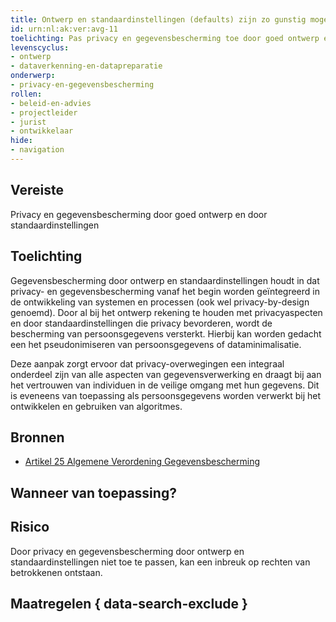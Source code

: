 ```yaml
---
title: Ontwerp en standaardinstellingen (defaults) zijn zo gunstig mogelijk voor de privacy van betrokkenen
id: urn:nl:ak:ver:avg-11
toelichting: Pas privacy en gegevensbescherming toe door goed ontwerp en door standaardinstellingen
levenscyclus:
- ontwerp
- dataverkenning-en-datapreparatie
onderwerp:
- privacy-en-gegevensbescherming
rollen:
- beleid-en-advies
- projectleider
- jurist
- ontwikkelaar
hide:
- navigation
---
```


<!-- tags -->

## Vereiste

Privacy en gegevensbescherming door goed ontwerp en door standaardinstellingen

## Toelichting

Gegevensbescherming door ontwerp en standaardinstellingen houdt in dat privacy- en gegevensbescherming vanaf het begin worden geïntegreerd in de ontwikkeling van systemen en processen (ook wel privacy-by-design genoemd).
Door al bij het ontwerp rekening te houden met privacyaspecten en door standaardinstellingen die privacy bevorderen, wordt de bescherming van persoonsgegevens versterkt.
Hierbij kan worden gedacht een het pseudonimiseren van persoonsgegevens of dataminimalisatie.

Deze aanpak zorgt ervoor dat privacy-overwegingen een integraal onderdeel zijn van alle aspecten van gegevensverwerking en draagt bij aan het vertrouwen van individuen in de veilige omgang met hun gegevens.
Dit is eveneens van toepassing als persoonsgegevens worden verwerkt bij het ontwikkelen en gebruiken van algoritmes.


## Bronnen

- [Artikel 25 Algemene Verordening Gegevensbescherming](https://eur-lex.europa.eu/legal-content/NL/TXT/HTML/?uri=CELEX:32016R0679#d1e3055-1-1)

## Wanneer van toepassing? 
<!-- tags-ai-act -->


## Risico

Door privacy en gegevensbescherming door ontwerp en standaardinstellingen niet toe te passen, kan een inbreuk op rechten van betrokkenen ontstaan.


## Maatregelen { data-search-exclude }

<!-- list_maatregelen vereiste/avg-11-privacy-bij-ontwerp-bij-verwerking-van-persoonsgegevens no-search no-onderwerp no-rol no-levenscyclus -->
